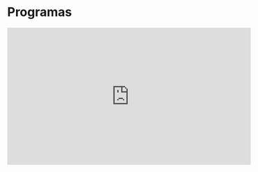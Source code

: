 # Programas

<iframe 
    width="560" 
    height="315" 
    src="https://www.youtube.com/embed/K7Q3hphY1hY" 
    title="YouTube video player" 
    frameborder="0" 
    allow="accelerometer; autoplay; clipboard-write; encrypted-media; gyroscope; picture-in-picture; web-share" 
    allowfullscreen>
</iframe>

